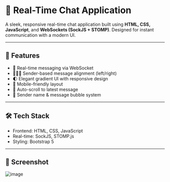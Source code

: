 # 💬 Real-Time Chat Application

A sleek, responsive real-time chat application built using **HTML, CSS, JavaScript**, and **WebSockets (SockJS + STOMP)**. Designed for instant communication with a modern UI.

---

## 🚀 Features

- 📡 Real-time messaging via WebSocket
- 🧑‍🤝‍🧑 Sender-based message alignment (left/right)
- 🌓 Elegant gradient UI with responsive design
- 📱 Mobile-friendly layout
- 🔔 Auto-scroll to latest message
- 💬 Sender name & message bubble system

---

## 🛠️ Tech Stack

- Frontend: HTML, CSS, JavaScript
- Real-time: SockJS, STOMP.js
- Styling: Bootstrap 5

---

## 📸 Screenshot
![image](https://github.com/user-attachments/assets/6c55c00c-d493-4760-aae9-ff852474a235)


